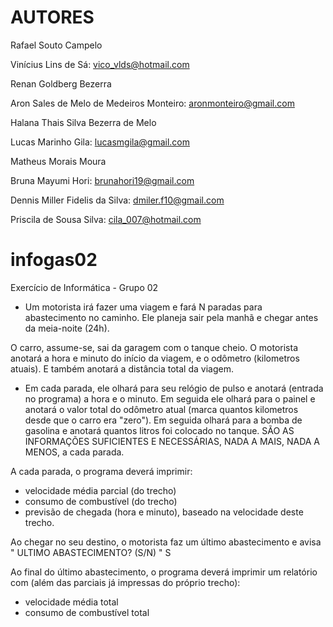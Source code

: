 # AUTORES
Rafael Souto Campelo

Vinícius Lins de Sá: vico_vlds@hotmail.com

Renan Goldberg Bezerra

Aron Sales de Melo de Medeiros Monteiro: aronmonteiro@gmail.com

Halana Thais Silva Bezerra de Melo

Lucas Marinho Gila: lucasmgila@gmail.com

Matheus Morais Moura

Bruna Mayumi Hori: brunahori19@gmail.com

Dennis Miller Fidelis da Silva: dmiler.f10@gmail.com

Priscila de Sousa Silva: cila_007@hotmail.com

# infogas02
Exercício de Informática - Grupo 02

- Um motorista irá fazer uma viagem e fará N paradas para abastecimento no caminho. Ele planeja sair pela manhã e chegar antes da meia-noite (24h).

O carro, assume-se, sai da garagem com o tanque cheio. O motorista anotará a hora e minuto do início da viagem, e o odômetro (kilometros atuais). E também anotará a distância total da viagem.

- Em cada parada, ele olhará para seu relógio de pulso e anotará (entrada no programa) a hora e o minuto. Em seguida ele olhará para o painel e anotará o valor total do odômetro atual (marca quantos kilometros desde que o carro era "zero"). Em seguida olhará para a bomba de gasolina e anotará quantos litros foi colocado no tanque. SÃO AS INFORMAÇÕES SUFICIENTES E NECESSÁRIAS, NADA A MAIS, NADA A MENOS, a cada parada.

A cada parada, o programa deverá imprimir:

- velocidade média parcial (do trecho)
- consumo de combustível (do trecho)
- previsão de chegada (hora e minuto), baseado na velocidade deste trecho.


Ao chegar no seu destino, o motorista faz um último abastecimento e avisa
 " ULTIMO ABASTECIMENTO? (S/N) " S

Ao final do último abastecimento, o programa deverá imprimir um relatório com (além das parciais já impressas do próprio trecho):

- velocidade média total
- consumo de combustível total
